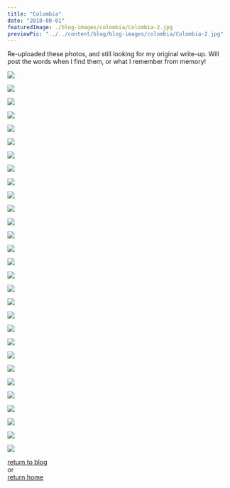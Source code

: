 ```yaml
---
title: "Colombia"
date: "2018-08-01"
featuredImage: ./blog-images/colombia/Colombia-2.jpg
previewPic: "../../content/blog/blog-images/colombia/Colombia-2.jpg"
---
```


Re-uploaded these photos, and still looking for my original write-up.
Will post the words when I find them, or what I remember from memory!

![](./blog-images/colombia/Colombia-13.jpg)

![](./blog-images/colombia/Colombia-14.jpg)

![](./blog-images/colombia/Colombia-15.jpg)

![](./blog-images/colombia/Colombia-20.jpg)

![](./blog-images/colombia/Colombia-18.jpg)

![](./blog-images/colombia/Colombia-19.jpg)

![](./blog-images/colombia/Colombia-21.jpg)

![](./blog-images/colombia/Colombia-17.jpg)

![](./blog-images/colombia/Colombia-16.jpg)

![](./blog-images/colombia/Colombia-24.jpg)

![](./blog-images/colombia/Colombia-22.jpg)

![](./blog-images/colombia/Colombia-23.jpg)

![](./blog-images/colombia/Colombia-25.jpg)

![](./blog-images/colombia/Colombia-26.jpg)

![](./blog-images/colombia/Colombia-8.jpg)

![](./blog-images/colombia/Colombia-31.jpg)

![](./blog-images/colombia/Colombia-10.jpg)

![](./blog-images/colombia/Colombia-27.jpg)

![](./blog-images/colombia/Colombia-6.jpg)

![](./blog-images/colombia/Colombia-3.jpg)

![](./blog-images/colombia/Colombia-4.jpg)

![](./blog-images/colombia/Colombia-5.jpg)

![](./blog-images/colombia/Colombia-9.jpg)

![](./blog-images/colombia/Colombia-33.jpg)

![](./blog-images/colombia/Colombia-29.jpg)

![](./blog-images/colombia/Colombia-30.jpg)

![](./blog-images/colombia/Colombia-2.jpg)

![](./blog-images/colombia/Colombia-32.jpg)

![](./blog-images/colombia/Colombia-28.jpg)


[return to blog](/blog)  
or  
[return home](/)